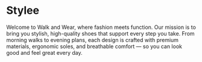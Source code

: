 # Stylee
Welcome to Walk and Wear, where fashion meets function. Our mission is to bring you stylish, high-quality shoes that support every step you take. From morning walks to evening plans, each design is crafted with premium materials, ergonomic soles, and breathable comfort — so you can look good and feel great every day.
